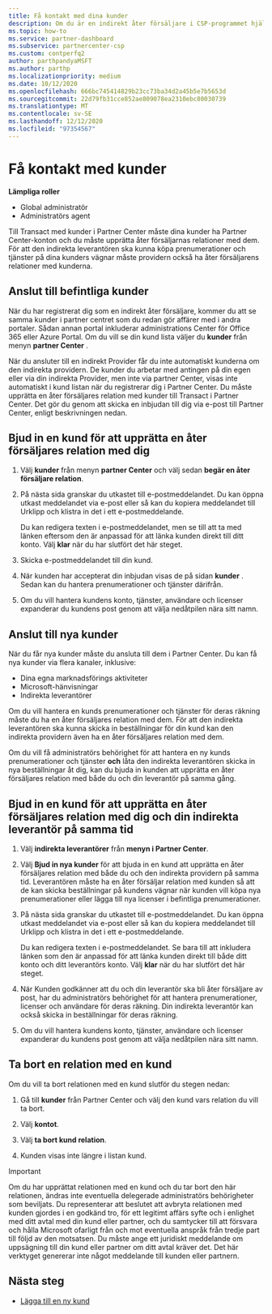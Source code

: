 ```yaml
---
title: Få kontakt med dina kunder
description: Om du är en indirekt åter försäljare i CSP-programmet hjälper den här artikeln dig att ansluta till dina nya och befintliga kunder.
ms.topic: how-to
ms.service: partner-dashboard
ms.subservice: partnercenter-csp
ms.custom: contperfq2
author: parthpandyaMSFT
ms.author: parthp
ms.localizationpriority: medium
ms.date: 10/12/2020
ms.openlocfilehash: 666bc745414829b23cc73ba34d2a45b5e7b5653d
ms.sourcegitcommit: 22d79fb31cce852ae809078ea2310ebc80030739
ms.translationtype: MT
ms.contentlocale: sv-SE
ms.lasthandoff: 12/12/2020
ms.locfileid: "97354567"
---
```

# <a name="connect-with-customers"></a>Få kontakt med kunder


 **Lämpliga roller**

- Global administratör
- Administratörs agent


Till Transact med kunder i Partner Center måste dina kunder ha Partner Center-konton och du måste upprätta åter försäljarnas relationer med dem. För att den indirekta leverantören ska kunna köpa prenumerationer och tjänster på dina kunders vägnar måste providern också ha åter försäljarens relationer med kunderna.

## <a name="connect-with-existing-customers"></a>Anslut till befintliga kunder

När du har registrerat dig som en indirekt åter försäljare, kommer du att se samma kunder i partner centret som du redan gör affärer med i andra portaler. Sådan annan portal inkluderar administrations Center för Office 365 eller Azure Portal. Om du vill se din kund lista väljer du **kunder** från menyn **partner Center** .

När du ansluter till en indirekt Provider får du inte automatiskt kunderna om den indirekta providern. De kunder du arbetar med antingen på din egen eller via din indirekta Provider, men inte via partner Center, visas inte automatiskt i kund listan när du registrerar dig i Partner Center. Du måste upprätta en åter försäljares relation med kunder till Transact i Partner Center.  Det gör du genom att skicka en inbjudan till dig via e-post till Partner Center, enligt beskrivningen nedan.

## <a name="invite-a-customer-to-establish-a-reseller-relationship-with-you"></a>Bjud in en kund för att upprätta en åter försäljares relation med dig

1. Välj **kunder** från menyn **partner Center** och välj sedan **begär en åter försäljare relation**.

2. På nästa sida granskar du utkastet till e-postmeddelandet. Du kan öppna utkast meddelandet via e-post eller så kan du kopiera meddelandet till Urklipp och klistra in det i ett e-postmeddelande.

   Du kan redigera texten i e-postmeddelandet, men se till att ta med länken eftersom den är anpassad för att länka kunden direkt till ditt konto. Välj **klar** när du har slutfört det här steget.

3. Skicka e-postmeddelandet till din kund.

4. När kunden har accepterat din inbjudan visas de på sidan **kunder** . Sedan kan du hantera prenumerationer och tjänster därifrån.

5. Om du vill hantera kundens konto, tjänster, användare och licenser expanderar du kundens post genom att välja nedåtpilen nära sitt namn.

## <a name="connect-with-new-customers"></a>Anslut till nya kunder

När du får nya kunder måste du ansluta till dem i Partner Center. Du kan få nya kunder via flera kanaler, inklusive:

- Dina egna marknadsförings aktiviteter
- Microsoft-hänvisningar
- Indirekta leverantörer

Om du vill hantera en kunds prenumerationer och tjänster för deras räkning måste du ha en åter försäljares relation med dem. För att den indirekta leverantören ska kunna skicka in beställningar för din kund kan den indirekta providern även ha en åter försäljares relation med dem.

Om du vill få administratörs behörighet för att hantera en ny kunds prenumerationer och tjänster **och** låta den indirekta leverantören skicka in nya beställningar åt dig, kan du bjuda in kunden att upprätta en åter försäljares relation med både du och din leverantör på samma gång.

## <a name="invite-a-customer-to-establish-a-reseller-relationship-with-you-and-your-indirect-provider-at-the-same-time"></a>Bjud in en kund för att upprätta en åter försäljares relation med dig och din indirekta leverantör på samma tid

1. Välj **indirekta leverantörer** från **menyn i Partner Center**.

2. Välj **Bjud in nya kunder** för att bjuda in en kund att upprätta en åter försäljares relation med både du och den indirekta providern på samma tid. Leverantören måste ha en åter försäljar relation med kunden så att de kan skicka beställningar på kundens vägnar när kunden vill köpa nya prenumerationer eller lägga till nya licenser i befintliga prenumerationer.

3. På nästa sida granskar du utkastet till e-postmeddelandet. Du kan öppna utkast meddelandet via e-post eller så kan du kopiera meddelandet till Urklipp och klistra in det i ett e-postmeddelande.

   Du kan redigera texten i e-postmeddelandet. Se bara till att inkludera länken som den är anpassad för att länka kunden direkt till både ditt konto och ditt leverantörs konto. Välj **klar** när du har slutfört det här steget.

4. När Kunden godkänner att du och din leverantör ska bli åter försäljare av post, har du administratörs behörighet för att hantera prenumerationer, licenser och användare för deras räkning. Din indirekta leverantör kan också skicka in beställningar för deras räkning.

5. Om du vill hantera kundens konto, tjänster, användare och licenser expanderar du kundens post genom att välja nedåtpilen nära sitt namn.

## <a name="remove-a-relationship-with-a-customer"></a>Ta bort en relation med en kund

Om du vill ta bort relationen med en kund slutför du stegen nedan:

1.  Gå till **kunder** från Partner Center och välj den kund vars relation du vill ta bort.

2.  Välj **kontot**.

3.  Välj **ta bort kund relation**.

4.  Kunden visas inte längre i listan kund.

>[!IMPORTANT]
>Om du har upprättat relationen med en kund och du tar bort den här relationen, ändras inte eventuella delegerade administratörs behörigheter som beviljats.
>Du representerar att beslutet att avbryta relationen med kunden gjordes i en godkänd tro, för ett legitimt affärs syfte och i enlighet med ditt avtal med din kund eller partner, och du samtycker till att försvara och hålla Microsoft ofarligt från och mot eventuella anspråk från tredje part till följd av den motsatsen.
>Du måste ange ett juridiskt meddelande om uppsägning till din kund eller partner om ditt avtal kräver det. Det här verktyget genererar inte något meddelande till kunden eller partnern.

## <a name="next-steps"></a>Nästa steg

- [Lägga till en ny kund](add-a-new-customer.md)
